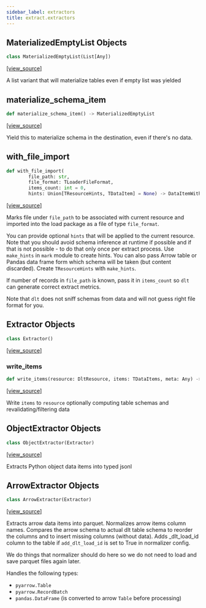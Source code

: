 ```yaml
---
sidebar_label: extractors
title: extract.extractors
---
```


## MaterializedEmptyList Objects

```python
class MaterializedEmptyList(List[Any])
```

[[view_source]](https://github.com/dlt-hub/dlt/blob/e9c9ecfa8a644fdb516dd74aabca3bf75bafb154/dlt/extract/extractors.py#L39)

A list variant that will materialize tables even if empty list was yielded

## materialize\_schema\_item

```python
def materialize_schema_item() -> MaterializedEmptyList
```

[[view_source]](https://github.com/dlt-hub/dlt/blob/e9c9ecfa8a644fdb516dd74aabca3bf75bafb154/dlt/extract/extractors.py#L45)

Yield this to materialize schema in the destination, even if there's no data.

## with\_file\_import

```python
def with_file_import(
        file_path: str,
        file_format: TLoaderFileFormat,
        items_count: int = 0,
        hints: Union[TResourceHints, TDataItem] = None) -> DataItemWithMeta
```

[[view_source]](https://github.com/dlt-hub/dlt/blob/e9c9ecfa8a644fdb516dd74aabca3bf75bafb154/dlt/extract/extractors.py#L67)

Marks file under `file_path` to be associated with current resource and imported into the load package as a file of
type `file_format`.

You can provide optional `hints` that will be applied to the current resource. Note that you should avoid schema inference at
runtime if possible and if that is not possible - to do that only once per extract process. Use `make_hints` in `mark` module
to create hints. You can also pass Arrow table or Pandas data frame form which schema will be taken (but content discarded).
Create `TResourceHints` with `make_hints`.

If number of records in `file_path` is known, pass it in `items_count` so `dlt` can generate correct extract metrics.

Note that `dlt` does not sniff schemas from data and will not guess right file format for you.

## Extractor Objects

```python
class Extractor()
```

[[view_source]](https://github.com/dlt-hub/dlt/blob/e9c9ecfa8a644fdb516dd74aabca3bf75bafb154/dlt/extract/extractors.py#L94)

### write\_items

```python
def write_items(resource: DltResource, items: TDataItems, meta: Any) -> None
```

[[view_source]](https://github.com/dlt-hub/dlt/blob/e9c9ecfa8a644fdb516dd74aabca3bf75bafb154/dlt/extract/extractors.py#L123)

Write `items` to `resource` optionally computing table schemas and revalidating/filtering data

## ObjectExtractor Objects

```python
class ObjectExtractor(Extractor)
```

[[view_source]](https://github.com/dlt-hub/dlt/blob/e9c9ecfa8a644fdb516dd74aabca3bf75bafb154/dlt/extract/extractors.py#L279)

Extracts Python object data items into typed jsonl

## ArrowExtractor Objects

```python
class ArrowExtractor(Extractor)
```

[[view_source]](https://github.com/dlt-hub/dlt/blob/e9c9ecfa8a644fdb516dd74aabca3bf75bafb154/dlt/extract/extractors.py#L285)

Extracts arrow data items into parquet. Normalizes arrow items column names.
Compares the arrow schema to actual dlt table schema to reorder the columns and to
insert missing columns (without data). Adds _dlt_load_id column to the table if
`add_dlt_load_id` is set to True in normalizer config.

We do things that normalizer should do here so we do not need to load and save parquet
files again later.

Handles the following types:
- `pyarrow.Table`
- `pyarrow.RecordBatch`
- `pandas.DataFrame` (is converted to arrow `Table` before processing)

